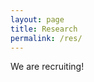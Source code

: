 ```yaml
---
layout: page
title: Research
permalink: /res/
---
```


We are recruiting!


[jekyll-organization]: https://github.com/jekyll
